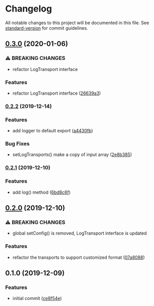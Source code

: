 # Changelog

All notable changes to this project will be documented in this file. See [standard-version](https://github.com/conventional-changelog/standard-version) for commit guidelines.

## [0.3.0](https://github.com/rocwind/kv-logger/compare/v0.2.2...v0.3.0) (2020-01-06)


### ⚠ BREAKING CHANGES

* refactor LogTransport interface

### Features

* refactor LogTransport interface ([26639a3](https://github.com/rocwind/kv-logger/commit/26639a36743479396a5c6ea70611ac35c25f92a7))

### [0.2.2](https://github.com/rocwind/kv-logger/compare/v0.2.1...v0.2.2) (2019-12-14)


### Features

* add logger to default export ([a4430fb](https://github.com/rocwind/kv-logger/commit/a4430fb2429b2f2b331056655588cef1e9014ba1))


### Bug Fixes

* setLogTransports() make a copy of input array ([2e8b385](https://github.com/rocwind/kv-logger/commit/2e8b385abacdc2d13eadf57f8f852d41c573580e))

### [0.2.1](https://github.com/rocwind/kv-logger/compare/v0.2.0...v0.2.1) (2019-12-10)


### Features

* add log() method ([6bd8c6f](https://github.com/rocwind/kv-logger/commit/6bd8c6f4b4c713ecbe5a4fce0696a449c1b50864))

## [0.2.0](https://github.com/rocwind/kv-logger/compare/v0.1.0...v0.2.0) (2019-12-10)


### ⚠ BREAKING CHANGES

* global setConfig() is removed, LogTransport interface is updated

### Features

* refactor the transports to support customized format ([07a8088](https://github.com/rocwind/kv-logger/commit/07a8088b51196d91ad2420c643050acd5cb4c64a))

## 0.1.0 (2019-12-09)


### Features

* initial commit ([ce8f54e](https://github.com/rocwind/kv-logger/commit/ce8f54e26607081151ebe2d732421c930854e250))

